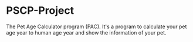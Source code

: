 # PSCP-Project
The Pet Age Calculator program (PAC). 
It's a program to calculate your pet age year to human age year and show the information of your pet.
